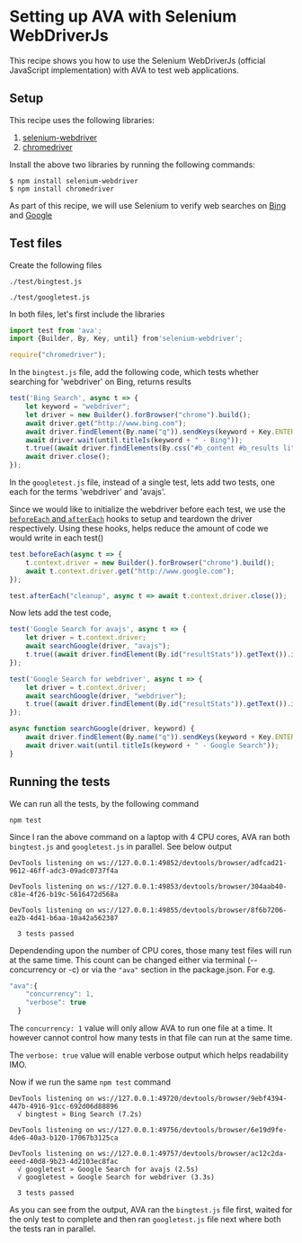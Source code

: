 # Setting up AVA with Selenium WebDriverJs

This recipe shows you how to use the Selenium WebDriverJs (official JavaScript implementation) with AVA to test web applications.

## Setup

This recipe uses the following libraries:

1. [selenium-webdriver](https://www.npmjs.com/package/selenium-webdriver)
2. [chromedriver](https://www.npmjs.com/package/chromedriver)

Install the above two libraries by running the following commands:

```console
$ npm install selenium-webdriver
$ npm install chromedriver
```

As part of this recipe, we will use Selenium to verify web searches on [Bing](http://www.bing.com) and [Google](http://www.google.com)

## Test files

Create the following files

`./test/bingtest.js`

`./test/googletest.js`

In both files, let's first include the libraries

```js
import test from 'ava';
import {Builder, By, Key, until} from'selenium-webdriver';

require("chromedriver");
```

In the `bingtest.js` file, add the following code, which tests whether searching for 'webdriver' on Bing, returns results

```js
test('Bing Search', async t => {
	let keyword = "webdriver";
	let driver = new Builder().forBrowser("chrome").build();
	await driver.get("http://www.bing.com");
	await driver.findElement(By.name("q")).sendKeys(keyword + Key.ENTER);
	await driver.wait(until.titleIs(keyword + " - Bing"));
	t.true((await driver.findElements(By.css("#b_content #b_results li"))).length > 0);
	await driver.close();
}); 
```

In the `googletest.js` file, instead of a single test, lets add two tests, one each for the terms 'webdriver' and 'avajs'.

Since we would like to initialize the webdriver before each test, we use the [`beforeEach` and `afterEach`](https://github.com/avajs/ava/blob/master/docs/01-writing-tests.md#before--after-hooks) hooks to setup and teardown the driver respectively. Using these hooks, helps reduce the amount of code we would write in each test()

```js
test.beforeEach(async t => {
	t.context.driver = new Builder().forBrowser("chrome").build();
	await t.context.driver.get("http://www.google.com");
});

test.afterEach("cleanup", async t => await t.context.driver.close());
```

Now lets add the test code,
```js
test('Google Search for avajs', async t => {
	let driver = t.context.driver;	
	await searchGoogle(driver, "avajs");
	t.true((await driver.findElement(By.id("resultStats")).getText()).includes("results"));
});

test('Google Search for webdriver', async t => {
	let driver = t.context.driver;
	await searchGoogle(driver, "webdriver");
	t.true((await driver.findElement(By.id("resultStats")).getText()).includes("results"));
});

async function searchGoogle(driver, keyword) {
	await driver.findElement(By.name("q")).sendKeys(keyword + Key.ENTER);
	await driver.wait(until.titleIs(keyword + " - Google Search"));
}
```

## Running the tests

We can run all the tests, by the following command

```console
npm test
```
Since I ran the above command on a laptop with 4 CPU cores, AVA ran both `bingtest.js` and `googletest.js` in parallel. See below output
```console
DevTools listening on ws://127.0.0.1:49852/devtools/browser/adfcad21-9612-46ff-adc3-09adc0737f4a

DevTools listening on ws://127.0.0.1:49853/devtools/browser/304aab40-c81e-4f26-b19c-5616472d568a

DevTools listening on ws://127.0.0.1:49855/devtools/browser/8f6b7206-ea2b-4d41-b6aa-10a42a562387

  3 tests passed
```

Dependending upon the number of CPU cores, those many test files will run at the same time. This count can be changed either via terminal (--concurrency or -c) or via the `"ava"` section in the package.json. For e.g.
```js
"ava":{    
    "concurrency": 1,
    "verbose": true
  }
```

The `concurrency: 1` value will only allow AVA to run one file at a time. It however cannot control how many tests in that file can run at the same time.

The `verbose: true` value will enable verbose output which helps readability IMO.

Now if we run the same `npm test` command
```console
DevTools listening on ws://127.0.0.1:49720/devtools/browser/9ebf4394-447b-4916-91cc-692d06d88896
  √ bingtest » Bing Search (7.2s)

DevTools listening on ws://127.0.0.1:49756/devtools/browser/6e19d9fe-4de6-40a3-b120-17067b3125ca

DevTools listening on ws://127.0.0.1:49757/devtools/browser/ac12c2da-eeed-40d8-9b23-4d2103ec8fac
  √ googletest » Google Search for avajs (2.5s)
  √ googletest » Google Search for webdriver (3.3s)

  3 tests passed
```
As you can see from the output, AVA ran the `bingtest.js` file first, waited for the only test to complete and then ran `googletest.js` file next where both the tests ran in parallel.